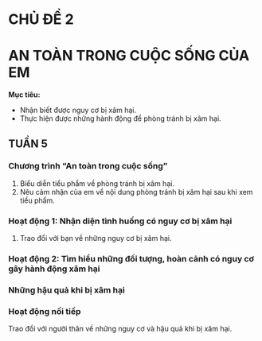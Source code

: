 # CHỦ ĐỀ 2
# AN TOÀN TRONG CUỘC SỐNG CỦA EM

**Mục tiêu:**
* Nhận biết được nguy cơ bị xâm hại.
* Thực hiện được những hành động để phòng tránh bị xâm hại.

## TUẦN 5

### Chương trình “An toàn trong cuộc sống”
1. Biểu diễn tiểu phẩm về phòng tránh bị xâm hại.
2. Nêu cảm nhận của em về nội dung phòng tránh bị xâm hại sau khi xem tiểu phẩm.

### Hoạt động 1: Nhận diện tình huống có nguy cơ bị xâm hại
1. Trao đổi với bạn về những nguy cơ bị xâm hại.

### Hoạt động 2: Tìm hiểu những đối tượng, hoàn cảnh có nguy cơ gây hành động xâm hại

### Những hậu quả khi bị xâm hại

### Hoạt động nối tiếp
Trao đổi với người thân về những nguy cơ và hậu quả khi bị xâm hại.
